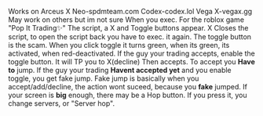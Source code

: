 Works on
Arceus X Neo-spdmteam.com
Codex-codex.lol
Vega X-vegax.gg
May work on others but im not sure
When you exec.
For the roblox game "Pop It Trading✨" 
The script, a X and Toggle buttons appear. X Closes the script, to open the script back you have to exec. it again. The toggle button is the scam. When you click toggle it turns green, when its green, its activated, when red-deactivated. If the guy your trading accepts, enable the toggle button. It will TP you to X(decline) Then accepts. To accept you **Have to** jump. If the guy your trading **Havent accepted yet** and you enable toggle, you get fake jump. Fake jump is basically when you accept/add/decline, the action wont suceed, because you **fake** jumped. If your screen is **big** enough, there may be a Hop button. If you press it, you change servers, or "Server hop".
